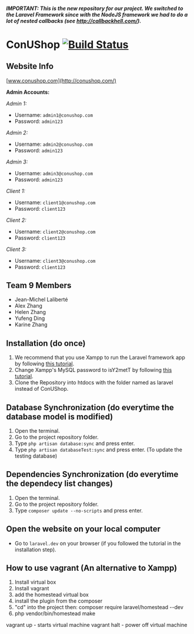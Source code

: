 ##### IMPORTANT: This is the new repository for our project. We switched to the Laravel Framework since with the NodeJS framework we had to do a lot of nested callbacks (see http://callbackhell.com/).

# ConUShop [![Build Status](https://travis-ci.com/z-alex/ConUShop.svg?token=epYMsfdC5GNowz3V2jMd&branch=master)](https://travis-ci.com/z-alex/ConUShop)

## Website Info

[www.conushop.com](http://conushop.com/)

**Admin Accounts:**

*Admin 1:*
- Username: ```admin1@conushop.com```
- Password: ```admin123```

*Admin 2:*
- Username: ```admin2@conushop.com```
- Password: ```admin123```

*Admin 3:*
- Username: ```admin3@conushop.com```
- Password: ```admin123```

*Client 1:*
- Username: ```client1@conushop.com```
- Password: ```client123```

*Client 2:*
- Username: ```client2@conushop.com```
- Password: ```client123```

*Client 3:*
- Username: ```client3@conushop.com```
- Password: ```client123```

## Team 9 Members
- Jean-Michel Laliberté
- Alex Zhang
- Helen Zhang
- Yufeng Ding
- Karine Zhang

## Installation (do once)
1) We recommend that you use Xampp to run the Laravel framework app by following [this tutorial](https://www.codementor.io/magarrent/how-to-install-laravel-5-xampp-windows-du107u9ji).
2) Change Xampp's MySQL password to isY2metT by following [this tutorial](https://www.roodex.com/blog/change-password-phpmyadmin-mysql-xampp/).
3) Clone the Repository into htdocs with the folder named as laravel instead of ConUShop.

## Database Synchronization (do everytime the database model is modified)
1) Open the terminal.
2) Go to the project repository folder.
3) Type ```php artisan database:sync``` and press enter.
4) Type ```php artisan databaseTest:sync``` and press enter. (To update the testing database)

## Dependencies Synchronization (do everytime the dependecy list changes)
1) Open the terminal.
2) Go to the project repository folder.
3) Type ```composer update --no-scripts``` and press enter.

## Open the website on your local computer
- Go to ```laravel.dev``` on your browser (if you followed the tutorial in the installation step).

## How to use vagrant (An alternative to Xampp)
1) Install virtual box
2) Install vagrant
3) add the homestead virtual box
4) install the plugin from the composer
5) "cd" into the project then: composer require laravel/homestead --dev
6) php vendor/bin/homestead make

vagrant up - starts virtual machine
vagrant halt - power off virtual machine
